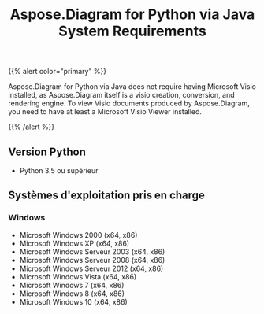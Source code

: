 ﻿---
title: Aspose.Diagram for Python via Java System Requirements
type: docs
weight: 30
url: /fr/java/aspose-diagram-for-python-via-java-system-requirements/
---
{{% alert color="primary" %}} 

Aspose.Diagram for Python via Java does not require having Microsoft Visio installed, as Aspose.Diagram itself is a visio creation, conversion, and rendering engine. To view Visio documents produced by Aspose.Diagram, you need to have at least a Microsoft Visio Viewer installed.

{{% /alert %}} 
## **Version Python**
- Python 3.5 ou supérieur
## **Systèmes d'exploitation pris en charge**
### **Windows**
- Microsoft Windows 2000 (x64, x86)
- Microsoft Windows XP (x64, x86)
- Microsoft Windows Serveur 2003 (x64, x86)
- Microsoft Windows Serveur 2008 (x64, x86)
- Microsoft Windows Serveur 2012 (x64, x86)
- Microsoft Windows Vista (x64, x86)
- Microsoft Windows 7 (x64, x86)
- Microsoft Windows 8 (x64, x86)
- Microsoft Windows 10 (x64, x86)
